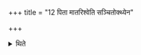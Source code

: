 +++
title = "12 पिता मातरिश्वेति सञ्चितोक्थ्येन"

+++

<details><summary>थिते</summary>

पिता मातरिश्वेति सञ्चितोक्थ्येन होतानुशंसति १२
</details>
